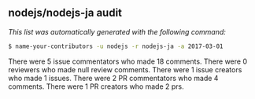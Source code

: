 ## nodejs/nodejs-ja audit

_This list was automatically generated with the following command:_

```sh
$ name-your-contributors -u nodejs -r nodejs-ja -a 2017-03-01
```

There were 5 issue commentators who made 18 comments.
There were 0 reviewers who made null review comments.
There were 1 issue creators who made 1 issues.
There were 2 PR commentators who made 4 comments.
There were 1 PR creators who made 2 prs.

